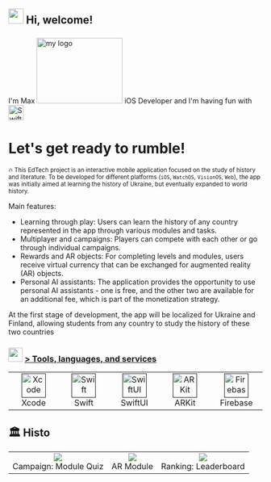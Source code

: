 <h1 align="left" id=""><h2> <img src="https://emojis.slackmojis.com/emojis/images/1588315024/8823/hyperkitty.gif?1588315024" width="30" /> Hi, welcome! </h1>

<h3 align="left"></h2>I'm Max <img src="https://media.giphy.com/media/aXLZvmVw8goBe4cNM6/giphy.gif" alt="my logo" height="130" width="170"> iOS Developer and I'm having fun with <picture>
  <source media="(prefers-color-scheme: dark)" srcset="https://www.swift.org/assets/images/swift~dark.svg">
  <img src="https://www.swift.org/assets/images/swift.svg" alt="Swift logo" height="30">
</picture></h3>


<h1 align="left" >Let's get ready to rumble!</h1>

<sub>🔥 This EdTech project is an interactive mobile application focused on the study of history and literature. To be developed for different platforms (`iOS`, `WatchOS`, `VisionOS`, `Web`), the app was initially aimed at learning the history of Ukraine, but eventually expanded to world history.

Main features:

- Learning through play: Users can learn the history of any country represented in the app through various modules and tasks.
- Multiplayer and campaigns: Players can compete with each other or go through individual campaigns.
- Rewards and AR objects: For completing levels and modules, users receive virtual currency that can be exchanged for augmented reality (AR) objects.
- Personal AI assistants: The application provides the opportunity to use personal AI assistants - one is free, and the other two are available for an additional fee, which is part of the monetization strategy.

At the first stage of development, the app will be localized for Ukraine and Finland, allowing students from any country to study the history of these two countries</sub>

<h3> <img src="https://emojis.slackmojis.com/emojis/images/1621024394/39092/cat-roll.gif?1621024394" width="28" /> <a href=""> > Tools, languages, and services </a></h3>

<table>
  <tr>
    <td align="center" width="96">
      <a href="">
        <img src="https://developer.apple.com/assets/elements/icons/xcode-12/xcode-12-96x96_2x.png" width="48" height="48" alt="Xcode" />
      </a>
      <br>Xcode
    </td>
    <td align="center" width="96">
      <a href="">
        <img src="https://developer.apple.com/assets/elements/icons/swift/swift-96x96.png" width="48" height="48" alt="Swift" />
      </a>
      <br>Swift
    </td>
    <td align="center" width="96">
      <a href="">
        <img src="https://developer.apple.com/assets/elements/icons/swiftui/swiftui-96x96_2x.png" width="48" height="48" alt="SwiftUI" />
      </a>
      <br>SwiftUI
    </td>
        <td align="center" width="96">
      <a href="">
        <img src="https://static.wikia.nocookie.net/ipod/images/d/d1/ARKit_2_icon.png/revision/latest?cb=20220417062630" width="48" height="48" alt="ARKit" />
      </a>
      <br>ARKit
    </td>
    <td align="center" width="96">
      <a href="">
        <img src="https://www.gstatic.com/mobilesdk/240501_mobilesdk/firebase_28dp.png" width="48" height="48" alt="Firebase" />
      </a>
      <br>Firebase
    </td>
  </tr>
</table>

## :classical_building: Histo
<table>
  <tr>
    <td align="center">
      <a href="#macropower-tech">
        <img src="https://i.giphy.com/media/v1.Y2lkPTc5MGI3NjExNWl3MmMyNGc3eWI3Zmd0ajQxZW5xNjl1a2x1MWxmZjVmcjlhcnFjZyZlcD12MV9pbnRlcm5hbF9naWZfYnlfaWQmY3Q9Zw/EH81ePaGrOH76kjeAR/giphy.gif">
      </a>
      <br>Campaign: Module Quiz
    </td>
    <td align="center">
      <a href="#macropower-tech">
        <img src="https://i.giphy.com/media/v1.Y2lkPTc5MGI3NjExc3h5dmdmOTV3eWd4Y2N5amphZnc4ams3cWR3a243d2wxbHZzem9nOSZlcD12MV9pbnRlcm5hbF9naWZfYnlfaWQmY3Q9Zw/Q0KAB6g6LZkkBap2V0/giphy.gif">
      </a>
      <br>AR Module
    </td>
        <td align="center">
      <a href="#macropower-tech">
        <img src="https://i.giphy.com/media/v1.Y2lkPTc5MGI3NjExMTRkNmprdHVuaDUwbmlhb3hrZ2k5NnFibTQxb3JueG01dWhhdnpwdiZlcD12MV9pbnRlcm5hbF9naWZfYnlfaWQmY3Q9Zw/M40ta2x3RG3MsAo10T/giphy.gif">
      </a>
      <br>Ranking: Leaderboard 
    </td>
  </tr>
</table>



